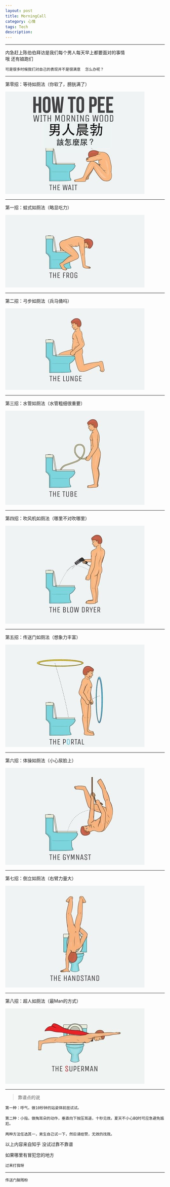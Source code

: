 ```yaml
---
layout: post
title: MorningCall
category: 心情
tags: Tech
description: 
---
```

-------------

内急赶上陈伯伯拜访是我们每个男人每天早上都要面对的事情   
哦 还有娘跑们  

	可是很多时候我们对自己的表现并不是很满意  怎么办呢？

 <!-- more -->

----------------------

第零招：等待如厕法（你软了，膀胱满了）

![0](https://raw.githubusercontent.com/Ashtray/Ashtray.github.io/master/Res/e698524afb9782b311ece2e6030a7913_b.jpg)

-----------

第一招：蛙式如厕法（略显吃力）

![1](https://raw.githubusercontent.com/Ashtray/Ashtray.github.io/master/Res/ffe21606a01a6fc93686cd8e5be0c683_b.jpg)

--------------

第二招：弓步如厕法（兵马俑吗）

![2](https://raw.githubusercontent.com/Ashtray/Ashtray.github.io/master/Res/a8f37ef8c73305dc375b89d589282352_b.jpg)

-----------

第三招：水管如厕法（水管粗细很重要）

![3](https://raw.githubusercontent.com/Ashtray/Ashtray.github.io/master/Res/6b5648c210497c760b8bdceb277b04ad_b.jpg)

------------

第四招：吹风机如厕法（哪里不对吹哪里）

![4](https://raw.githubusercontent.com/Ashtray/Ashtray.github.io/master/Res/ad21a19c3b0204fca489a1a5e53e2a4f_b.jpg)

------------


第五招：传送门如厕法（想象力丰富）

![5](https://raw.githubusercontent.com/Ashtray/Ashtray.github.io/master/Res/f58363c224fa2b594a5ef9d5a478a960_b.jpg)

------------

第六招：体操如厕法（小心尿脸上）

![6](https://raw.githubusercontent.com/Ashtray/Ashtray.github.io/master/Res/e837679c6e34b00e7503a1e2e1d3bad5_b.jpg)

------------

第七招：倒立如厕法（右臂力量大）

![7](https://raw.githubusercontent.com/Ashtray/Ashtray.github.io/master/Res/754b5663f52850403c83fd3bed23b2cf_b.jpg)

----------


第八招：超人如厕法（最Man的方式）

![8](https://raw.githubusercontent.com/Ashtray/Ashtray.github.io/master/Res/c4da559b52a6772162d4ea5c046277de_b.jpg)

----------

>靠谱点的说  

	第一种：呼气，做10秒钟的站姿体前屈试试。

	第二种：小指，做掏耳朵的动作，垂直向下按压耳道，十秒见效。夏天不小心BQ时可应急避免尴尬。

	两种方法任选其一，男生自己试一下，然后请给赞，无效的找我。

以上内容来自知乎 没试过靠不靠谱  

如果哪里有冒犯您的地方  

	过来打我呀

-------------



	传送门脑残粉


